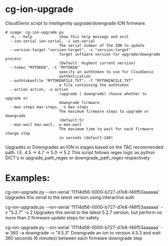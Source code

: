# cg-ion-upgrade
CloudGenix script to intelligently upgrade/downgrade ION firmware.


```
# usage: cg-ion-upgrade.py 
  -h, --help            show this help message and exit
  --ion-serial ion-serial, -i ion-serial
                        The serial number of the ION to update
  --version-target "version-target", -v "version-target"
                        Target software version for upgrade/downgrade process
                        (Default: Highest current version)
  --token "MYTOKEN", -t "MYTOKEN"
                        specify an authtoken to use for CloudGenix
                        authentication
  --authtokenfile "MYTOKENFILE.TXT", -f "MYTOKENFILE.TXT"
                        a file containing the authtoken
  --action action, -a action
                        (upgrade | downgrade) choose whether to upgrade or
                        downgrade firmware
  --max-steps max-steps, -s max-steps
                        The maximum firmware steps to upgrade or downgrade
                        (default:5)
  --max-wait max-wait, -w max-wait
                        The maximum time to wait for each firmware change step
                        in seconds (default:240)
```
Upgrades or Downgrades an ION in stages based on the TAC recommended path. I.E. 4.5 -> 4.7 -> 5.0 -> 5.2
This script follows regex logic as python DICT's in upgrade_path_regex or downgrade_path_regex respectively

# Examples:

cg-ion-upgrade.py --ion-serial '11114d56-0000-b727-d7e8-f46f53aaaaaa'
    Upgrades this serial to the latest version using interactive auth

cg-ion-upgrade.py --ion-serial '11114d56-0000-b727-d7e8-f46f53aaaaaa' -v "5.2.7" -s 2
    Upgrades this serial to the latest 5.2.7 version, but perform no more than 2 firmware update steps for safety

cg-ion-upgrade.py --ion-serial '11114d56-0000-b727-d7e8-f46f53aaaaaa' -w 360 -a downgrade -v "4.5.3"
    Downgrade an ion to version 4.5.3 and wait 360 seconds (6 minutes) between each firmware downgrade step
